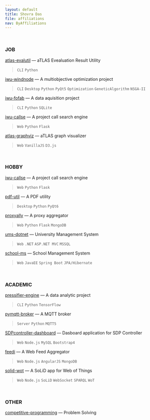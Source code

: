 ```yaml
---
layout: default
title: Shovra Das
file: affiliations
nav: ByAffiliations
---
```


<br>


### JOB

[atlas-evalutil](https://github.com/shovradas/atlas-evalutil) &#8212; aTLAS Evealuation Result Utility

> `CLI` `Python`  

[iwu-windnode](https://github.com/shovradas/windnode-demonstrator) &#8212; A multiobjective optimization project

> `CLI` `Desktop` `Python` `PyQt5` `Optimization` `GeneticAlgorithm` `NSGA-II`

[iwu-fofab](https://github.com/shovradas/iwu-fofab) &#8212; A data aquisition project

> `CLI` `Python` `SQLite` 

[iwu-callse](https://github.com/shovradas/iwu-callse) &#8212; A project call search engine

> `Web` `Python` `Flask` 

[atlas-graphviz](https://github.com/shovradas/atlas-graphviz) &#8212; aTLAS graph visualizer

> `Web`  `VanillaJS` `D3.js` 


<br>


### HOBBY

[iwu-callse](https://github.com/shovradas/iwu-callse) &#8212; A project call search engine

> `Web` `Python` `Flask` 

[pdf-util](https://github.com/shovradas/pdf-util) &#8212; A PDF utility

> `Desktop` `Python` `PyQt6` 

[proxyally](https://github.com/shovradas/proxyally) &#8212; A proxy aggregator

> `Web` `Python` `Flask` `MongoDB` 

[ums-dotnet](https://github.com/shovradas/ums-dotnet) &#8212; University Management System

> `Web` `.NET` `ASP.NET MVC` `MSSQL` 

[school-ms](https://github.com/shovradas/school-ms) &#8212; School Management System

> `Web` `JavaEE` `Spring Boot` `JPA/Hibernate` 


<br>


### ACADEMIC

[pressifier-engine](https://github.com/binuv-tuc/pressifier-engine) &#8212; A data analytic project

> `CLI` `Python` `TensorFlow` 

[pymqtt-broker](https://github.com/shovradas/pymqtt-broker) &#8212; A MQTT broker

> `Server` `Python`  `MQTT5`

[SDPcontroller-dashboard](https://github.com/shovradas/SDPcontroller-dashboard) &#8212; Dasboard application for SDP Controller

> `Web` `Node.js` `MySQL` `Bootstrap4` 

[feedi](https://github.com/shovradas/feedi) &#8212; A Web Feed Aggregator

> `Web` `Node.js` `AngularJS` `MongoDB` 

[solid-wot](https://github.com/shovradas/solid-wot) &#8212; A SoLiD app for Web of Things

> `Web` `Node.js` `SoLiD` `WebSocket` `SPARQL` `WoT`


<br>


### OTHER

[competitive-programming](https://github.com/shovradas/competitive-programming) &#8212; Problem Solving

>    